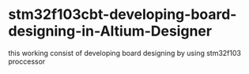 # stm32f103cbt-developing-board-designing-in-Altium-Designer
this working consist of developing board designing by using stm32f103 proccessor
